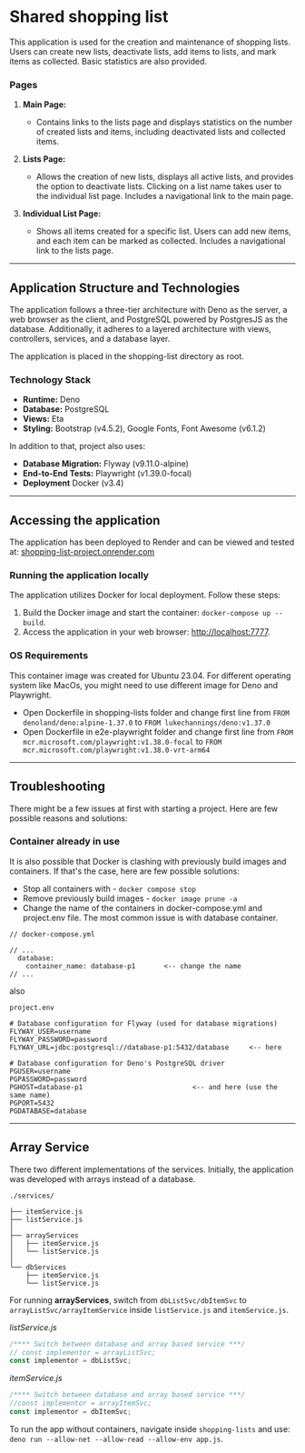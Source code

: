 # Shared shopping list

This application is used for the creation and maintenance of shopping lists. Users can create new
lists, deactivate lists, add items to lists, and mark items as collected. Basic statistics are
also provided.

### Pages

1. **Main Page:**
    - Contains links to the lists page and displays statistics on the number of created
lists and items, including deactivated lists and collected items.

2. **Lists Page:**
    - Allows the creation of new lists, displays all active lists, and provides the option to 
deactivate lists. Clicking on a list name takes user to the individual list page. 
Includes a navigational link to the main page.

3. **Individual List Page:**
    - Shows all items created for a specific list. Users can add new items, and each item can 
be marked as collected. Includes a navigational link to the lists page.

---

## Application Structure and Technologies

The application follows a three-tier architecture with Deno as the server, a web browser as the client, 
and PostgreSQL powered by PostgresJS as the database. Additionally, it adheres to a layered architecture 
with views, controllers, services, and a database layer.


The application is placed in the shopping-list directory as root.

### Technology Stack

- **Runtime:** Deno
- **Database:** PostgreSQL
- **Views:** Eta
- **Styling:** Bootstrap (v4.5.2), Google Fonts, Font Awesome (v6.1.2)


In addition to that, project also uses:

- **Database Migration:** Flyway (v9.11.0-alpine)
- **End-to-End Tests:** Playwright (v1.39.0-focal)
- **Deployment** Docker (v3.4)

---

## Accessing the application

The application has been deployed to Render and can be viewed and tested at: [shopping-list-project.onrender.com](shopping-list-project.onrender.com)


### Running the application locally 

The application utilizes Docker for local deployment. Follow these steps:

1. Build the Docker image and start the container: `docker-compose up --build`.
2. Access the application in your web browser: [http://localhost:7777](http://localhost:7777).



### OS Requirements

This container image was created for Ubuntu 23.04. For different operating system like MacOs, you might need to
use different image for Deno and Playwright. 

- Open Dockerfile in shopping-lists folder and change first line from `FROM denoland/deno:alpine-1.37.0` to `FROM lukechannings/deno:v1.37.0` 
- Open Dockerfile in e2e-playwright folder and change first line from `FROM mcr.microsoft.com/playwright:v1.38.0-focal` to `FROM mcr.microsoft.com/playwright:v1.38.0-vrt-arm64`

---
## Troubleshooting

There might be a few issues at first with starting a project. Here are few possible reasons and solutions:

### Container already in use

It is also possible that Docker is clashing with  previously build images and containers. If that's
the case, here are few possible solutions:
- Stop all containers with - `docker compose stop`
- Remove previously build images - `docker image prune -a`
- Change the name of the containers in docker-compose.yml and project.env file. The most common
issue is with database container.

```
// docker-compose.yml

// ...
  database:
    container_name: database-p1       <-- change the name
// ...
```
also
```
project.env

# Database configuration for Flyway (used for database migrations)
FLYWAY_USER=username
FLYWAY_PASSWORD=password
FLYWAY_URL=jdbc:postgresql://database-p1:5432/database     <-- here 

# Database configuration for Deno's PostgreSQL driver
PGUSER=username
PGPASSWORD=password
PGHOST=database-p1                           <-- and here (use the same name)
PGPORT=5432
PGDATABASE=database
```




---
## Array Service

There two different implementations of the services. Initially, the application was developed with 
arrays instead of a database. 

```
./services/

├── itemService.js
├── listService.js
│
├── arrayServices
│   ├── itemService.js
│   └── listService.js
│
└── dbServices
    ├── itemService.js
    └── listService.js
```


For running **arrayServices**, switch from `dbListSvc/dbItemSvc` 
to `arrayListSvc/arrayItemService` inside `listService.js` and `itemService.js`.

*listService.js*

```js
/**** Switch between database and array based service ***/
// const implementor = arrayListSvc;
const implementor = dbListSvc;
```

*itemService.js*

```js
/**** Switch between database and array based service ***/
//const implementor = arrayItemSvc;
const implementor = dbItemSvc;
```

To run the app without containers, navigate inside `shopping-lists` and use: `deno run --allow-net --allow-read --allow-env app.js`.

